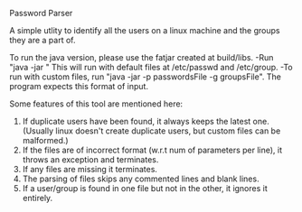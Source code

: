 Password Parser

A simple utlity to identify all the users on a linux machine and the groups they are a part of.

To run the java version, please use the fatjar created at build/libs. 
-Run "java -jar <jarname>" This will run with default files at /etc/passwd and /etc/group. 
-To run with custom files, run "java -jar <jarname> -p passwordsFile -g groupsFile". The program expects this format of input.
  
  Some features of this tool are mentioned here: 
1. If duplicate users have been found, it always keeps the latest one. (Usually linux doesn't create duplicate users, but custom files can be malformed.)
2. If the files are of incorrect format (w.r.t num of parameters per line), it throws an exception and terminates.
3. If any files are missing it terminates.
4. The parsing of files skips any commented lines and blank lines.
5. If a user/group is found in one file but not in the other, it ignores it entirely.
